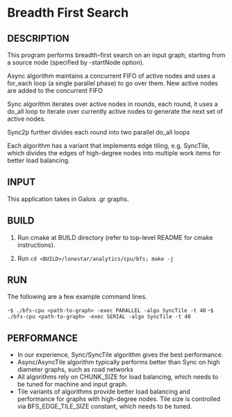 Breadth First Search
================================================================================

DESCRIPTION 
--------------------------------------------------------------------------------

This program performs breadth-first search on an input graph, starting from a
source node (specified by -startNode option). 

Async algorithm maintains a concurrent FIFO of active nodes and uses a
for_each loop (a single parallel phase) to go over them. New active nodes are
added to the concurrent FIFO

Sync algorithm iterates over active nodes in rounds, each round, it uses a
do_all loop to iterate over currently active nodes to generate the next set of
active nodes. 

Sync2p further divides each round into two parallel do_all loops

Each algorithm has a variant that implements edge tiling, e.g. SyncTile, which
divides the edges of high-degree nodes into multiple work items for better
load balancing. 

INPUT
--------------------------------------------------------------------------------

This application takes in Galois .gr graphs.

BUILD
--------------------------------------------------------------------------------

1. Run cmake at BUILD directory (refer to top-level README for cmake instructions).

2. Run `cd <BUILD>/lonestar/analytics/cpu/bfs; make -j`

RUN
--------------------------------------------------------------------------------

The following are a few example command lines.

-`$ ./bfs-cpu <path-to-graph> -exec PARALLEL -algo SyncTile -t 40`
-`$ ./bfs-cpu <path-to-graph> -exec SERIAL -algo SyncTile -t 40`

PERFORMANCE  
--------------------------------------------------------------------------------

* In our experience, Sync/SyncTile algorithm gives the best performance.
* Async/AsyncTile algorithm typically performs better than Sync on high diameter
  graphs, such as road networks
* All algorithms rely on CHUNK_SIZE for load balancing, which needs to be
  tuned for machine and input graph. 
* Tile variants of algorithms provide better load balancing and performance
  for graphs with high-degree nodes. Tile size is controlled via
  BFS_EDGE_TILE_SIZE constant, which needs to be tuned. 
